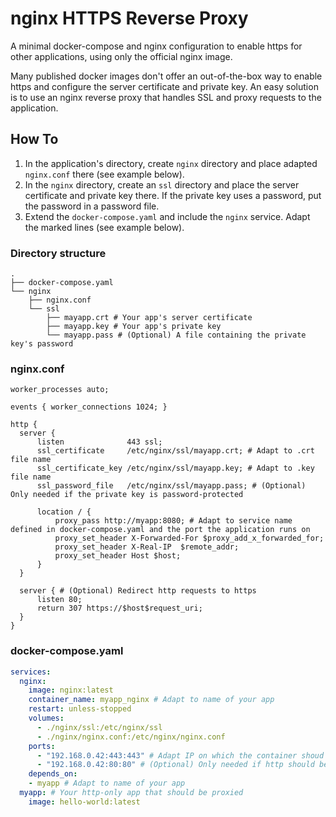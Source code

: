 # nginx HTTPS Reverse Proxy
A minimal docker-compose and nginx configuration to enable https for other applications, using only the official nginx image.

Many published docker images don't offer an out-of-the-box way to enable https and configure the server certificate and private key.
An easy solution is to use an nginx reverse proxy that handles SSL and proxy requests to the application.

## How To
1. In the application's directory, create `nginx` directory and place adapted `nginx.conf` there (see example below).
2. In the `nginx` directory, create an `ssl` directory and place the server certificate and private key there. If the private key uses a password, put the password in a password file.
3. Extend the `docker-compose.yaml` and include the `nginx` service. Adapt the marked lines (see example below).

### Directory structure
```shell
.
├── docker-compose.yaml
└── nginx
    ├── nginx.conf
    └── ssl
        ├── mayapp.crt # Your app's server certificate
        ├── mayapp.key # Your app's private key
        └── mayapp.pass # (Optional) A file containing the private key's password
```

### nginx.conf
```nginx
worker_processes auto;

events { worker_connections 1024; }

http {
  server {
      listen              443 ssl;
      ssl_certificate     /etc/nginx/ssl/mayapp.crt; # Adapt to .crt file name
      ssl_certificate_key /etc/nginx/ssl/mayapp.key; # Adapt to .key file name
      ssl_password_file   /etc/nginx/ssl/mayapp.pass; # (Optional) Only needed if the private key is password-protected

      location / {
          proxy_pass http://myapp:8080; # Adapt to service name defined in docker-compose.yaml and the port the application runs on
          proxy_set_header X-Forwarded-For $proxy_add_x_forwarded_for;
          proxy_set_header X-Real-IP  $remote_addr;
          proxy_set_header Host $host;
      }
  }

  server { # (Optional) Redirect http requests to https
      listen 80;
      return 307 https://$host$request_uri;
  }
}
```

### docker-compose.yaml
```yaml
services:
  nginx:
    image: nginx:latest
    container_name: myapp_nginx # Adapt to name of your app
    restart: unless-stopped
    volumes:
      - ./nginx/ssl:/etc/nginx/ssl
      - ./nginx/nginx.conf:/etc/nginx/nginx.conf
    ports:
      - "192.168.0.42:443:443" # Adapt IP on which the container shoud listen on, or remove IP part if it should listen on all interfaces
      - "192.168.0.42:80:80" # (Optional) Only needed if http should be redirected to https
    depends_on:
    - myapp # Adapt to name of your app
  myapp: # Your http-only app that should be proxied
    image: hello-world:latest
```